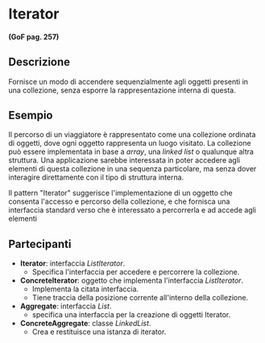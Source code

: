 # Iterator
#### (GoF pag. 257)

## Descrizione
Fornisce un modo di accendere sequenzialmente agli oggetti presenti in una collezione, senza esporre la rappresentazione interna di questa.

## Esempio
Il percorso di un viaggiatore è rappresentato come una collezione ordinata di oggetti, dove ogni oggetto rappresenta un luogo visitato. La collezione può essere implementata in base a _array_, una _linked list_ o qualunque altra struttura.
Una applicazione sarebbe interessata in poter accedere agli elementi di questa collezione in una sequenza particolare, ma senza dover interagire direttamente con il tipo di struttura interna.

Il pattern "Iterator" suggerisce l'implementazione di un oggetto che consenta l'accesso e percorso della collezione, e che fornisca una interfaccia standard verso che è interessato a percorrerla e ad accede agli elementi

## Partecipanti
* **Iterator**: interfaccia _ListIterator_.
  - Specifica l'interfaccia per accedere e percorrere la collezione.
* **ConcreteIterator**: oggetto che implementa l'interfaccia _ListIterator_.
  - Implementa la citata interfaccia.
  - Tiene traccia della posizione corrente all'interno della collezione.
* **Aggregate**: interfaccia _List_.
  - specifica una interfaccia per la creazione di oggetti Iterator.
* **ConcreteAggregate**: classe _LinkedList_.
  - Crea e restituisce una istanza di iterator.
